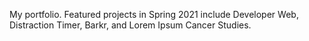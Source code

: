 My portfolio. Featured projects in Spring 2021 include Developer Web, Distraction Timer, Barkr, and Lorem Ipsum Cancer Studies.  
